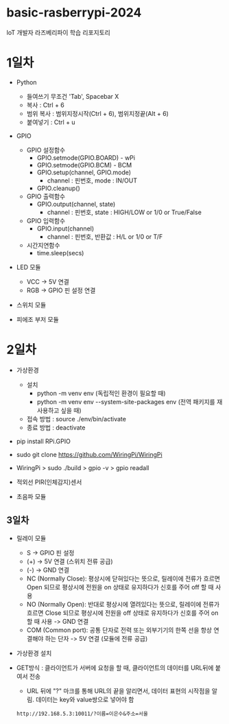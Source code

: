 # basic-rasberrypi-2024
IoT 개발자 라즈베리파이 학습 리포지토리

# 1일차
- Python
    - 들여쓰기 무조건 'Tab', Spacebar X
    - 복사 : Ctrl + 6
    - 범위 복사 : 범위지정시작(Ctrl + 6), 범위지정끝(Alt + 6)
    - 붙여넣기 : Ctrl + u

- GPIO
    - GPIO 설정함수
        - GPIO.setmode(GPIO.BOARD) - wPi
        - GPIO.setmode(GPIO.BCM) - BCM
        - GPIO.setup(channel, GPIO.mode) 
            - channel : 핀번호, mode : IN/OUT
        - GPIO.cleanup()
    - GPIO 출력함수
        - GPIO.output(channel, state)
            - channel : 핀번호, state : HIGH/LOW or 1/0 or True/False
    - GPIO 입력함수
        - GPIO.input(channel)
            - channel : 핀번호, 반환값 : H/L or 1/0 or T/F
    - 시간지연함수
        - time.sleep(secs)

- LED 모듈
    - VCC -> 5V 연결
    - RGB -> GPIO 핀 설정 연결

- 스위치 모듈

- 피에조 부저 모듈

# 2일차
- 가상환경 
    - 설치 
        - python -m venv env (독립적인 환경이 필요할 때)
        - python -m venv env --system-site-packages env (전역 패키지를 재사용하고 싶을 때)
    - 접속 방법 : source ./env/bin/activate
    - 종료 방법 : deactivate
- pip install RPi.GPIO
- sudo git clone https://github.com/WiringPi/WiringPi
- WiringPi > sudo ./build > gpio -v > gpio readall

- 적외선 PIR(인체감지)센서

- 초음파 모듈

## 3일차
- 릴레이 모듈
    - S -> GPIO 핀 설정
    - (+) -> 5V 연결 (스위치 전류 공급)
    - (-) -> GND 연결
    - NC (Normally Close): 평상시에 닫혀있다는 뜻으로, 릴레이에 전류가 흐르면 Open 되므로 평상시에 전원을 on 상태로 유지하다가 신호를 주어 off 할 때 사용 
    - NO (Normally Open): 반대로 평상시에 열려있다는 뜻으로, 릴레이에 전류가 흐르면 Close 되므로 평상시에 전원을 off 상태로 유지하다가 신호를 주어 on 할 때 사용 -> GND 연결
    - COM (Common port): 공통 단자로 전력 또는 외부기기의 한쪽 선을 항상 연결해야 하는 단자 -> 5V 연결 (모듈에 전류 공급)

- 가상환경 설치

- GET방식 : 클라이언트가 서버에 요청을 할 때, 클라이언트의 데이터를 URL뒤에 붙여서 전송 
    - URL 뒤에 "?" 마크를 통해 URL의 끝을 알리면서, 데이터 표현의 시작점을 알림. 데이터는 key와 value쌍으로 넣어야 함
    ``` 
    http://192.168.5.3:10011/?이름=이은수&주소=서울 
    
    ```